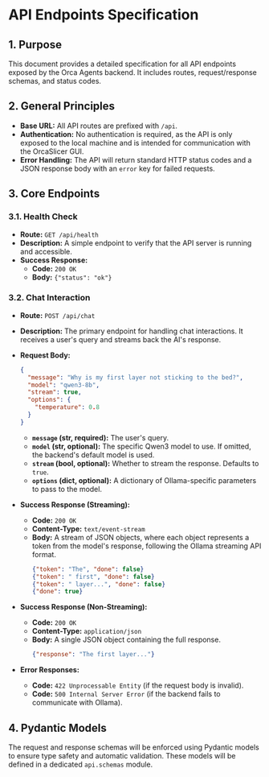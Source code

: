 # API Endpoints Specification

## 1. Purpose

This document provides a detailed specification for all API endpoints exposed by the Orca Agents backend. It includes routes, request/response schemas, and status codes.

## 2. General Principles

-   **Base URL:** All API routes are prefixed with `/api`.
-   **Authentication:** No authentication is required, as the API is only exposed to the local machine and is intended for communication with the OrcaSlicer GUI.
-   **Error Handling:** The API will return standard HTTP status codes and a JSON response body with an `error` key for failed requests.

## 3. Core Endpoints

### 3.1. Health Check

-   **Route:** `GET /api/health`
-   **Description:** A simple endpoint to verify that the API server is running and accessible.
-   **Success Response:**
    -   **Code:** `200 OK`
    -   **Body:** `{"status": "ok"}`

### 3.2. Chat Interaction

-   **Route:** `POST /api/chat`
-   **Description:** The primary endpoint for handling chat interactions. It receives a user's query and streams back the AI's response.
-   **Request Body:**

    ```json
    {
      "message": "Why is my first layer not sticking to the bed?",
      "model": "qwen3-8b",
      "stream": true,
      "options": {
        "temperature": 0.8
      }
    }
    ```

    -   **`message` (str, required):** The user's query.
    -   **`model` (str, optional):** The specific Qwen3 model to use. If omitted, the backend's default model is used.
    -   **`stream` (bool, optional):** Whether to stream the response. Defaults to `true`.
    -   **`options` (dict, optional):** A dictionary of Ollama-specific parameters to pass to the model.

-   **Success Response (Streaming):**
    -   **Code:** `200 OK`
    -   **Content-Type:** `text/event-stream`
    -   **Body:** A stream of JSON objects, where each object represents a token from the model's response, following the Ollama streaming API format.
        ```json
        {"token": "The", "done": false}
        {"token": " first", "done": false}
        {"token": " layer...", "done": false}
        {"done": true}
        ```

-   **Success Response (Non-Streaming):**
    -   **Code:** `200 OK`
    -   **Content-Type:** `application/json`
    -   **Body:** A single JSON object containing the full response.
        ```json
        {"response": "The first layer..."}
        ```

-   **Error Responses:**
    -   **Code:** `422 Unprocessable Entity` (if the request body is invalid).
    -   **Code:** `500 Internal Server Error` (if the backend fails to communicate with Ollama).

## 4. Pydantic Models

The request and response schemas will be enforced using Pydantic models to ensure type safety and automatic validation. These models will be defined in a dedicated `api.schemas` module. 